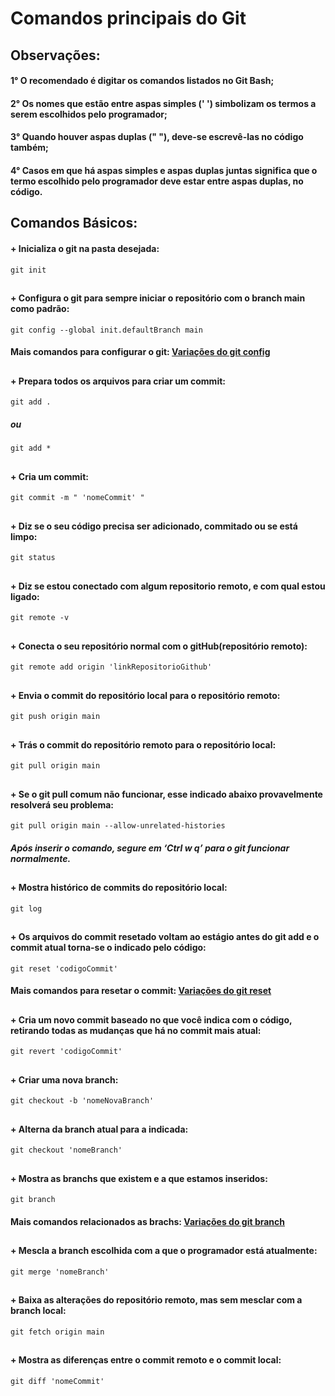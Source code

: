 # Comandos principais do Git

## Observações:

#### 1° O recomendado é digitar os comandos listados no Git Bash;

#### 2° Os nomes que estão entre aspas simples (' ') simbolizam os termos a serem escolhidos pelo programador;

#### 3° Quando houver aspas duplas (" "), deve-se escrevê-las no código também;

#### 4° Casos em que há aspas simples e aspas duplas juntas significa que o termo escolhido pelo programador deve estar entre aspas duplas, no código.

## Comandos Básicos:

#### + Inicializa o git na pasta desejada:
```
git init

```
##

#### + Configura o git para sempre iniciar o repositório com o branch main como padrão: 
```
git config --global init.defaultBranch main 

```
#### Mais comandos para configurar o git: [Variações do git config](https://github.com/devandrelima/comandos-git/blob/main/varGitConfig.md) 
##

#### + Prepara todos os arquivos para criar um commit: 
```
git add . 

```
##### ou
```
git add *

```
##

#### + Cria um commit: 
```
git commit -m " 'nomeCommit' " 

```
##

#### + Diz se o seu código precisa ser adicionado, commitado ou se está limpo: 
```
git status 

```
##

####  + Diz se estou conectado com algum repositorio remoto, e com qual estou ligado:

```
git remote -v

```
##

####  + Conecta o seu repositório normal com o gitHub(repositório remoto):

```
git remote add origin 'linkRepositorioGithub'

```
##

#### + Envia o commit do repositório local para o repositório remoto: 
```
git push origin main

```
##

#### + Trás o commit do repositório remoto para o repositório local: 
```
git pull origin main

```
##

#### + Se o git pull comum não funcionar, esse indicado abaixo provavelmente resolverá seu problema: 
```
git pull origin main --allow-unrelated-histories

```
##### Após inserir o comando, segure em ‘Ctrl w q’ para o git funcionar normalmente.
##

#### + Mostra histórico de commits do repositório local: 
```
git log

```
##
#### + Os arquivos do commit resetado voltam ao estágio antes do git add e o commit atual torna-se o indicado pelo código: 
```
git reset 'codigoCommit' 

```
#### Mais comandos para resetar o commit: [Variações do git reset](https://github.com/devandrelima/comandos-git/blob/main/varGitReset.md) 
##
#### + Cria um novo commit baseado no que você indica com o código, retirando todas as mudanças que há no commit mais atual: 
```
git revert 'codigoCommit'

```
##
#### + Criar uma nova branch: 
```
git checkout -b 'nomeNovaBranch'

```
##
#### + Alterna da branch atual para a indicada: 
```
git checkout 'nomeBranch'

```
##
#### + Mostra as branchs que existem e a que estamos inseridos: 
```
git branch

```
#### Mais comandos relacionados as brachs: [Variações do git branch](https://github.com/devandrelima/comandos-git/blob/main/varGitBranch.md) 
##
#### + Mescla a branch escolhida com a que o programador está atualmente: 
```
git merge 'nomeBranch'

```
##
#### + Baixa as alterações do repositório remoto, mas sem mesclar com a branch local: 
```
git fetch origin main

```
##
#### + Mostra as diferenças entre o commit remoto e o commit local: 
```
git diff 'nomeCommit'

```
##
